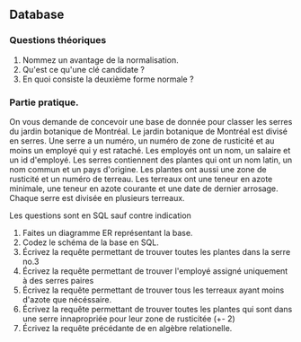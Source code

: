 ## Database

### Questions théoriques

1. Nommez un avantage de la normalisation.
2. Qu'est ce qu'une clé candidate ?
3. En quoi consiste la deuxième forme normale ?

### Partie pratique.

On vous demande de concevoir une base de donnée pour classer les serres du jardin botanique de Montréal. Le jardin botanique de Montréal est divisé en serres. Une serre a un numéro, un numéro de zone de rusticité et au moins un employé qui y est rataché. Les employés ont un nom, un salaire et un id d'employé. Les serres contiennent des plantes qui ont un nom latin, un nom commun et un pays d'origine. Les plantes ont aussi une zone de rusticité et un numéro de terreau. Les terreaux ont une teneur en azote minimale, une teneur en azote courante et une date de dernier arrosage. Chaque serre est divisée en plusieurs terreaux.

Les questions sont en SQL sauf contre indication

1. Faites un diagramme ER représentant la base.
2. Codez le schéma de la base en SQL.
3. Écrivez la requête permettant de trouver toutes les plantes dans la serre no.3
4. Écrivez la requête permettant de trouver l'employé assigné uniquement à des serres paires
5. Écrivez la requête permettant de trouver tous les terreaux ayant moins d'azote que nécéssaire.
6. Écrivez la requête permettant de trouver toutes les plantes qui sont dans une serre innapropriée pour leur zone de rusticitée (+- 2)
7. Écrivez la requête précédante de en algèbre relationelle.

